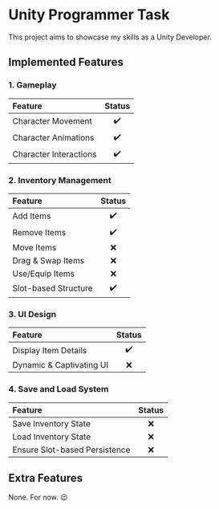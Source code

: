 # Unity Programmer Task

This project aims to showcase my skills as a Unity Developer.

## Implemented Features

### 1. Gameplay

| Feature                |        Status        |
|:-----------------------|:--------------------:|
| Character Movement     |  :heavy_check_mark:  |
| Character Animations   |  :heavy_check_mark:  |
| Character Interactions |  :heavy_check_mark:  |

### 2. Inventory Management

| Feature              |        Status        |
|:---------------------|:--------------------:|
| Add Items            |  :heavy_check_mark:  |
| Remove Items         |  :heavy_check_mark:  |
| Move Items           |          :x:         |
| Drag & Swap Items    |          :x:         |
| Use/Equip Items      |          :x:         |
| Slot-based Structure |  :heavy_check_mark:  |

### 3. UI Design

| Feature                  |        Status        |
|:-------------------------|:--------------------:|
| Display Item Details     |  :heavy_check_mark:  |
| Dynamic & Captivating UI |          :x:         |

### 4. Save and Load System

| Feature                       |        Status        |
|:------------------------------|:--------------------:|
| Save Inventory State          |          :x:         |
| Load Inventory State          |          :x:         |
| Ensure Slot-based Persistence |          :x:         |

## Extra Features

None.
For now. :wink:
